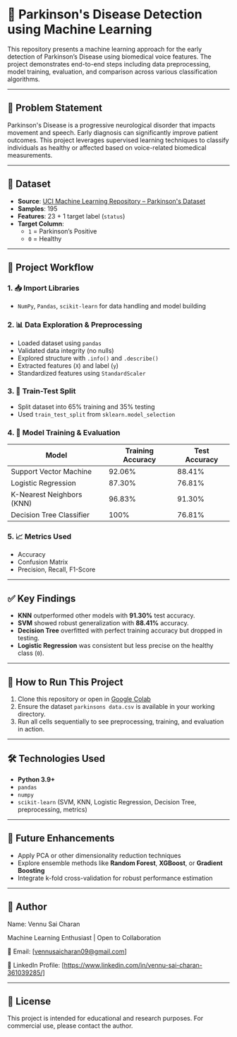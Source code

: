 # 🧠 Parkinson's Disease Detection using Machine Learning

This repository presents a machine learning approach for the early detection of Parkinson’s Disease using biomedical voice features. The project demonstrates end-to-end steps including data preprocessing, model training, evaluation, and comparison across various classification algorithms.

---

## 📌 Problem Statement

Parkinson's Disease is a progressive neurological disorder that impacts movement and speech. Early diagnosis can significantly improve patient outcomes. This project leverages supervised learning techniques to classify individuals as healthy or affected based on voice-related biomedical measurements.

---

## 📂 Dataset

- **Source**: [UCI Machine Learning Repository – Parkinson's Dataset](https://archive.ics.uci.edu/ml/datasets/parkinsons)
- **Samples**: 195  
- **Features**: 23 + 1 target label (`status`)  
- **Target Column**:  
  - `1` = Parkinson’s Positive  
  - `0` = Healthy

---

## 🧪 Project Workflow

### 1. 📥 Import Libraries
- `NumPy`, `Pandas`, `scikit-learn` for data handling and model building

### 2. 📊 Data Exploration & Preprocessing
- Loaded dataset using `pandas`
- Validated data integrity (no nulls)
- Explored structure with `.info()` and `.describe()`
- Extracted features (`X`) and label (`y`)
- Standardized features using `StandardScaler`

### 3. 🧾 Train-Test Split
- Split dataset into 65% training and 35% testing
- Used `train_test_split` from `sklearn.model_selection`

### 4. 🤖 Model Training & Evaluation

| Model                     | Training Accuracy | Test Accuracy |
|---------------------------|-------------------|---------------|
| Support Vector Machine    | 92.06%            | 88.41%        |
| Logistic Regression       | 87.30%            | 76.81%        |
| K-Nearest Neighbors (KNN) | 96.83%            | 91.30%        |
| Decision Tree Classifier  | 100%              | 76.81%        |

### 5. 📈 Metrics Used
- Accuracy
- Confusion Matrix
- Precision, Recall, F1-Score

---

## ✅ Key Findings

- **KNN** outperformed other models with **91.30%** test accuracy.
- **SVM** showed robust generalization with **88.41%** accuracy.
- **Decision Tree** overfitted with perfect training accuracy but dropped in testing.
- **Logistic Regression** was consistent but less precise on the healthy class (`0`).

---

## 🚀 How to Run This Project

1. Clone this repository or open in [Google Colab](https://colab.research.google.com/drive/1xHwTxqrgo1xNmmBAKCN4GAquHnk3gLq0)
2. Ensure the dataset `parkinsons data.csv` is available in your working directory.
3. Run all cells sequentially to see preprocessing, training, and evaluation in action.

---

## 🛠️ Technologies Used

- **Python 3.9+**
- `pandas`
- `numpy`
- `scikit-learn` (SVM, KNN, Logistic Regression, Decision Tree, preprocessing, metrics)

---

## 🔮 Future Enhancements

- Apply PCA or other dimensionality reduction techniques
- Explore ensemble methods like **Random Forest**, **XGBoost**, or **Gradient Boosting**
- Integrate k-fold cross-validation for robust performance estimation

---

## 👤 Author

Name: Vennu Sai Charan

Machine Learning Enthusiast | Open to Collaboration  

📧 Email: [vennusaicharan09@gmail.com]

🔗 LinkedIn Profile: [https://www.linkedin.com/in/vennu-sai-charan-361039285/]

---

## 📄 License

This project is intended for educational and research purposes. For commercial use, please contact the author.

